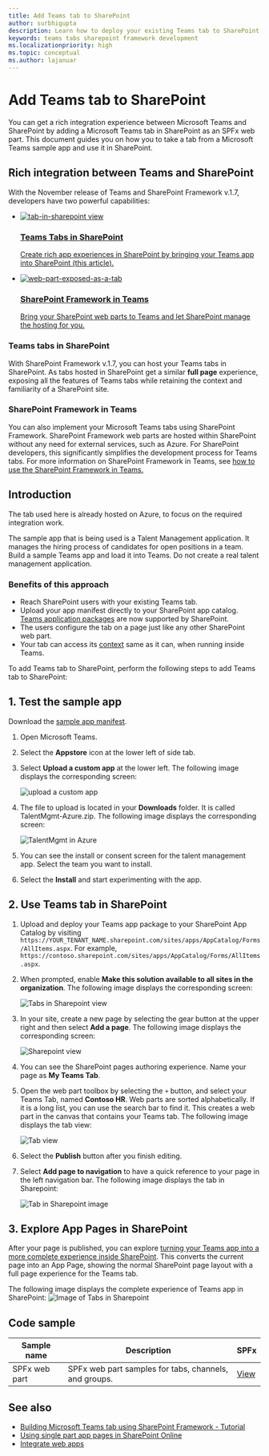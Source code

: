 ```yaml
---
title: Add Teams tab to SharePoint
author: surbhigupta
description: Learn how to deploy your existing Teams tab to SharePoint as a SharePoint Framework web part using code samples.
keywords: teams tabs sharepoint framework development
ms.localizationpriority: high
ms.topic: conceptual
ms.author: lajanuar
---
```


# Add Teams tab to SharePoint

You can get a rich integration experience between Microsoft Teams and SharePoint by adding a Microsoft Teams tab in SharePoint as an SPFx web part. This document guides you on how you to take a tab from a Microsoft Teams sample app and use it in SharePoint.

## Rich integration between Teams and SharePoint

With the November release of Teams and SharePoint Framework v.1.7, developers have two powerful capabilities:

<ul  class="panelContent cardsC">
<li>
    <a href="#introduction">
        <div class="cardSize">
            <div class="cardPadding">
                <div class="card">
                    <div class="cardImageOuter">
                        <div class="cardImage bgdAccent1">
                            <img src="~/assets/images/tabs/tabs-in-sharepoint/image084.png" alt="tab-in-sharepoint view"/>
                        </div>
                    </div>
                    <div class="cardText">
                        <h3>Teams Tabs in SharePoint</h3>
                        <p>Create rich app experiences in SharePoint by bringing your Teams app into SharePoint (this article).</p>
                    </div>
                </div>
            </div>
        </div>
    </a>
</li>
<li>
    <a href="/sharepoint/dev/spfx/web-parts/get-started/using-web-part-as-ms-teams-tab">
        <div class="cardSize">
            <div class="cardPadding">
                <div class="card">
                    <div class="cardImageOuter">
                        <div class="cardImage bgdAccent1">
                            <img src="~/assets/images/tabs/tabs-in-sharepoint/SharePoint-web-part-exposed-as-a-Tab-in-Microsoft-Teams.png" alt="web-part-exposed-as-a-tab" />
                        </div>
                    </div>
                    <div class="cardText">
                        <h3>SharePoint Framework in Teams</h3>
                        <p>Bring your SharePoint web parts to Teams and let SharePoint manage the hosting for you.</p>
                    </div>
                </div>
            </div>
        </div>
    </a>
</li>
</ul>

### Teams tabs in SharePoint

With SharePoint Framework v.1.7, you can host your Teams tabs in SharePoint. As tabs hosted in SharePoint get a similar **full page** experience, exposing all the features of Teams tabs while retaining the context and familiarity of a SharePoint site.

### SharePoint Framework in Teams

You can also implement your Microsoft Teams tabs using SharePoint Framework. SharePoint Framework web parts are hosted within SharePoint without any need for external services, such as Azure. For SharePoint developers, this significantly simplifies the development process for Teams tabs. For more information on SharePoint Framework in Teams, see [how to use the SharePoint Framework in Teams.](/sharepoint/dev/spfx/web-parts/get-started/using-web-part-as-ms-teams-tab)

## Introduction

The tab used here is already hosted on Azure, to focus on the required integration work.

The sample app that is being used is a Talent Management application. It manages the hiring process of candidates for open positions in a team. Build a sample Teams app and load it into Teams. Do not create a real talent management application.

### Benefits of this approach

* Reach SharePoint users with your existing Teams tab.
* Upload your app manifest directly to your SharePoint app catalog. [Teams application packages](~/concepts/build-and-test/apps-package.md) are now supported by SharePoint.
* The users configure the tab on a page just like any other SharePoint web part.
* Your tab can access its [context](~/tabs/how-to/access-teams-context.md) same as it can, when running inside Teams.

To add Teams tab to SharePoint, perform the following steps to add Teams tab to SharePoint:

## 1. Test the sample app

Download the [sample app manifest](https://github.com/MicrosoftDocs/msteams-docs/raw/master/msteams-platform/assets/downloads/TalentMgmt-Azure.zip).

1. Open Microsoft Teams.
1. Select the **Appstore** icon at the lower left of side tab.
1. Select **Upload a custom app** at the lower left. The following image displays the corresponding screen:  

    ![upload a custom app](~/assets/images/tabs/tabs-in-sharepoint/upload-custom-app.png)

1. The file to upload is located in your **Downloads** folder. It is called TalentMgmt-Azure.zip. The following image displays the corresponding screen:

    ![TalentMgmt in Azure](~/assets/images/tabs/tabs-in-sharepoint/talentmgmt-azure.png)

1. You can see the install or consent screen for the talent management app. Select the team you want to install.
1. Select the **Install** and start experimenting with the app.

## 2. Use Teams tab in SharePoint

1. Upload and deploy your Teams app package to your SharePoint App Catalog by visiting `https://YOUR_TENANT_NAME.sharepoint.com/sites/apps/AppCatalog/Forms/AllItems.aspx`. For example, `https://contoso.sharepoint.com/sites/apps/AppCatalog/Forms/AllItems.aspx`.

1. When prompted, enable **Make this solution available to all sites in the organization**.
The following image displays the corresponding screen:

   ![Tabs in Sharepoint view](~/assets/images/tabs/tabs-in-sharepoint/image065.png)

1. In your site, create a new page by selecting the gear button at the upper right and then  select **Add a page**.
The following image displays the corresponding screen:

   ![Sharepoint view](~/assets/images/tabs/tabs-in-sharepoint/image066.png)

1. You can see the SharePoint pages authoring experience. Name your page as **My Teams Tab**.

1. Open the web part toolbox by selecting the `+` button, and select your Teams Tab, named **Contoso HR**. Web parts are sorted alphabetically. If it is a long list, you can use the search bar to find it. This creates a web part in the canvas that contains your Teams tab. The following image displays the tab view:

   ![Tab view](~/assets/images/tabs/tabs-in-sharepoint/image071.png)

1. Select the **Publish** button after you finish  editing.

1. Select **Add page to navigation** to have a quick reference to your page in the left navigation bar.
The following image displays the tab in Sharepoint:

   ![Tab in Sharepoint image](~/assets/images/tabs/tabs-in-sharepoint/image073.png)

## 3. Explore App Pages in SharePoint

After your page is published, you can explore [turning your Teams app into a more complete experience inside SharePoint](/sharepoint/dev/spfx/web-parts/single-part-app-pages). This converts the current page into an App Page, showing the normal SharePoint page layout with a full page experience for the Teams tab.

The following image displays the complete experience of Teams app in SharePoint:
![Image of Tabs in Sharepoint](~/assets/images/tabs/tabs-in-sharepoint/image085.png)

## Code sample

| **Sample name** | **Description** | **SPFx** |
|-----------------|-----------------|----------|
| SPFx web part | SPFx web part samples for tabs, channels, and groups. | [View](https://github.com/OfficeDev/Microsoft-Teams-Samples/tree/main/samples/tab-channel-group/spfx)

## See also

* [Building Microsoft Teams tab using SharePoint Framework - Tutorial](/sharepoint/dev/spfx/web-parts/get-started/using-web-part-as-ms-teams-tab)
* [Using single part app pages in SharePoint Online](/sharepoint/dev/spfx/web-parts/single-part-app-pages)
* [Integrate web apps](~/samples/integrate-web-apps-overview.md)
